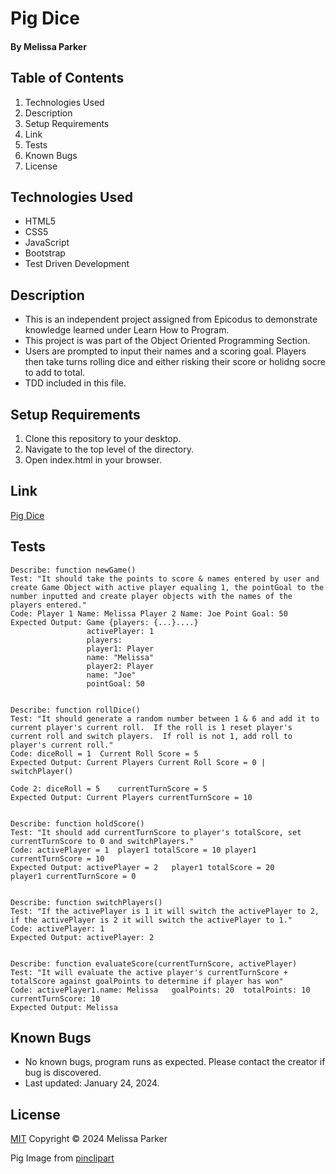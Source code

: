 # Pig Dice

#### By Melissa Parker

## Table of Contents
1. Technologies Used
2. Description
3. Setup Requirements
4. Link
5. Tests
6. Known Bugs
7. License

## Technologies Used 

* HTML5
*  CSS5
*  JavaScript
*  Bootstrap
*  Test Driven Development

## Description

* This is an independent project assigned from Epicodus to demonstrate knowledge learned under Learn How to Program.
* This project is was part of the Object Oriented Programming Section.
* Users are prompted to input their names and a scoring goal.  Players then take turns rolling dice and either risking their score or holidng socre to add to total.
* TDD included in this file.

## Setup Requirements
1. Clone this repository to your desktop.
2. Navigate to the top level of the directory.
3. Open index.html in your browser.

## Link

[Pig Dice](https://sierraprogrampioneer.github.io/pig-dice/)

## Tests
    Describe: function newGame()
    Test: "It should take the points to score & names entered by user and create Game Object with active player equaling 1, the pointGoal to the number inputted and create player objects with the names of the players entered."
    Code: Player 1 Name: Melissa Player 2 Name: Joe Point Goal: 50 
    Expected Output: Game {players: {...}....}
                     activePlayer: 1
                     players:
                     player1: Player
                     name: "Melissa"
                     player2: Player
                     name: "Joe"
                     pointGoal: 50
    
    
    Describe: function rollDice()
    Test: "It should generate a random number between 1 & 6 and add it to current player's current roll.  If the roll is 1 reset player's current roll and switch players.  If roll is not 1, add roll to player's current roll."
    Code: diceRoll = 1  Current Roll Score = 5
    Expected Output: Current Players Current Roll Score = 0 | switchPlayer()
    
    Code 2: diceRoll = 5    currentTurnScore = 5
    Expected Output: Current Players currentTurnScore = 10 
    
    
    Describe: function holdScore()
    Test: "It should add currentTurnScore to player's totalScore, set currentTurnScore to 0 and switchPlayers."
    Code: activePlayer = 1  player1 totalScore = 10 player1 currentTurnScore = 10
    Expected Output: activePlayer = 2   player1 totalScore = 20     player1 currentTurnScore = 0
    
    
    Describe: function switchPlayers()
    Test: "If the activePlayer is 1 it will switch the activePlayer to 2, if the activePlayer is 2 it will switch the activePlayer to 1."
    Code: activePlayer: 1
    Expected Output: activePlayer: 2
    
    
    Describe: function evaluateScore(currentTurnScore, activePlayer)
    Test: "It will evaluate the active player's currentTurnScore + totalScore against goalPoints to determine if player has won"
    Code: activePlayer1.name: Melissa   goalPoints: 20  totalPoints: 10     currentTurnScore: 10
    Expected Output: Melissa

## Known Bugs

* No known bugs, program runs as expected.  Please contact the creator if bug is discovered.
* Last updated: January 24, 2024.

## License

[MIT](https://choosealicense.com/licenses/mit/) Copyright © 2024 Melissa Parker

Pig Image from [pinclipart](https://www.pinclipart.com/maxpin/bibbi/)
